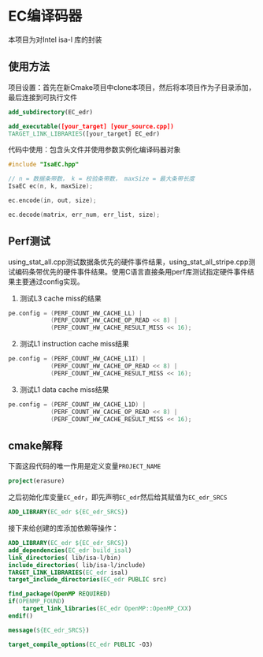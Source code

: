 # EC编译码器
本项目为对Intel isa-l 库的封装

## 使用方法

项目设置：首先在新Cmake项目中clone本项目，然后将本项目作为子目录添加，最后连接到可执行文件
```Cmake
add_subdirectory(EC_edr)

add_executable([your_target] [your_source.cpp])
TARGET_LINK_LIBRARIES([your_target] EC_edr)
```

代码中使用：包含头文件并使用参数实例化编译码器对象

```C
#include "IsaEC.hpp"

// n = 数据条带数， k = 校验条带数， maxSize = 最大条带长度
IsaEC ec(n, k, maxSize);

ec.encode(in, out, size);

ec.decode(matrix, err_num, err_list, size);
```

## Perf测试

using_stat_all.cpp测试数据条优先的硬件事件结果，using_stat_all_stripe.cpp测试编码条带优先的硬件事件结果。使用C语言直接条用perf库测试指定硬件事件结果主要通过config实现。

1. 测试L3 cache miss的结果

```C
pe.config = (PERF_COUNT_HW_CACHE_LL) |
            (PERF_COUNT_HW_CACHE_OP_READ << 8) |
            (PERF_COUNT_HW_CACHE_RESULT_MISS << 16);
```

2. 测试L1 instruction cache miss结果

```C
pe.config = (PERF_COUNT_HW_CACHE_L1I) | 
            (PERF_COUNT_HW_CACHE_OP_READ << 8) |
            (PERF_COUNT_HW_CACHE_RESULT_MISS << 16);
```

3. 测试L1 data cache miss结果

```C
pe.config = (PERF_COUNT_HW_CACHE_L1D) |
            (PERF_COUNT_HW_CACHE_OP_READ << 8) |
            (PERF_COUNT_HW_CACHE_RESULT_MISS << 16);
```

## cmake解释

下面这段代码的唯一作用是定义变量`PROJECT_NAME`

```cmake
project(erasure)
```

之后初始化库变量`EC_edr`，即先声明`EC_edr`然后给其赋值为`EC_edr_SRCS`

```cmake
ADD_LIBRARY(EC_edr ${EC_edr_SRCS})
```

接下来给创建的库添加依赖等操作：
```cmake
ADD_LIBRARY(EC_edr ${EC_edr_SRCS})
add_dependencies(EC_edr build_isal)
link_directories( lib/isa-l/bin)
include_directories( lib/isa-l/include)
TARGET_LINK_LIBRARIES(EC_edr isal)
target_include_directories(EC_edr PUBLIC src)

find_package(OpenMP REQUIRED)
if(OPENMP_FOUND)
    target_link_libraries(EC_edr OpenMP::OpenMP_CXX)
endif()

message(${EC_edr_SRCS})

target_compile_options(EC_edr PUBLIC -O3)
```
